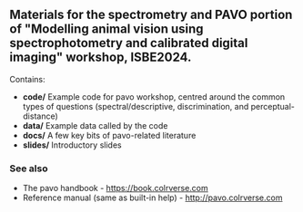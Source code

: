 ## Materials for the spectrometry and PAVO portion of "Modelling animal vision using spectrophotometry and calibrated digital imaging" workshop, ISBE2024.

Contains:

- **code/** Example code for pavo workshop, centred around the common types of questions (spectral/descriptive, discrimination, and perceptual-distance)
- **data/** Example data called by the code
- **docs/** A few key bits of pavo-related literature
- **slides/** Introductory slides

### See also

- The pavo handbook - https://book.colrverse.com
- Reference manual (same as built-in help) - http://pavo.colrverse.com